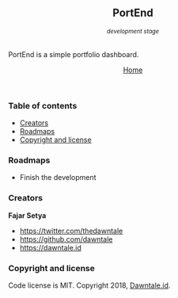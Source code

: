 <p align="center">
<h2 align="center">PortEnd</h2>
<p align="center"><small><i>development stage</i></small></p>
<br>
PortEnd is a simple portfolio dashboard.
<p align="center"><a href="https://dawntale.id">Home</a></p>
</p>
<br>

### Table of contents

- [Creators](#creators)
- [Roadmaps](#roadmaps)
- [Copyright and license](#copyright-and-license)

### Roadmaps

- Finish the development

### Creators

**Fajar Setya**

- <https://twitter.com/thedawntale>
- <https://github.com/dawntale>
- <https://dawntale.id>

### Copyright and license

Code license is MIT.
Copyright 2018, [Dawntale.id](https://dawntale.id).